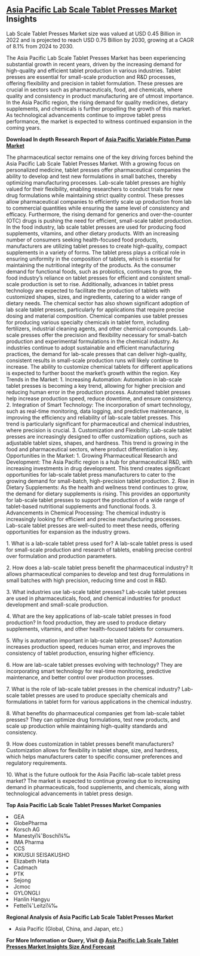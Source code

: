<h2><a href="https://www.verifiedmarketreports.com/download-sample/?rid=461952&amp;utm_source=Github-Feb&amp;utm_medium=225" target="_blank">Asia Pacific Lab Scale Tablet Presses Market</a> Insights</h2><p>Lab Scale Tablet Presses Market size was valued at USD 0.45 Billion in 2022 and is projected to reach USD 0.75 Billion by 2030, growing at a CAGR of 8.1% from 2024 to 2030.</p><p><p>The Asia Pacific Lab Scale Tablet Presses Market has been experiencing substantial growth in recent years, driven by the increasing demand for high-quality and efficient tablet production in various industries. Tablet presses are essential for small-scale production and R&D processes, offering flexibility and precision in tablet formulation. These presses are crucial in sectors such as pharmaceuticals, food, and chemicals, where quality and consistency in product manufacturing are of utmost importance. In the Asia Pacific region, the rising demand for quality medicines, dietary supplements, and chemicals is further propelling the growth of this market. As technological advancements continue to improve tablet press performance, the market is expected to witness continued expansion in the coming years. <p><strong>Download In depth Research Report of <a href="https://www.verifiedmarketreports.com/download-sample/?rid=236118&amp;utm_source=Pulse-Dec&amp;utm_medium=225" target="_blank">Asia Pacific Variable Piston Pump Market</a></strong></p> The pharmaceutical sector remains one of the key driving forces behind the Asia Pacific Lab Scale Tablet Presses Market. With a growing focus on personalized medicine, tablet presses offer pharmaceutical companies the ability to develop and test new formulations in small batches, thereby optimizing manufacturing processes. Lab-scale tablet presses are highly valued for their flexibility, enabling researchers to conduct trials for new drug formulations while maintaining strict quality control. These presses allow pharmaceutical companies to efficiently scale up production from lab to commercial quantities while ensuring the same level of consistency and efficacy. Furthermore, the rising demand for generics and over-the-counter (OTC) drugs is pushing the need for efficient, small-scale tablet production. In the food industry, lab scale tablet presses are used for producing food supplements, vitamins, and other dietary products. With an increasing number of consumers seeking health-focused food products, manufacturers are utilizing tablet presses to create high-quality, compact supplements in a variety of forms. The tablet press plays a critical role in ensuring uniformity in the composition of tablets, which is essential for maintaining the nutritional integrity of the products. As the consumer demand for functional foods, such as probiotics, continues to grow, the food industry’s reliance on tablet presses for efficient and consistent small-scale production is set to rise. Additionally, advances in tablet press technology are expected to facilitate the production of tablets with customized shapes, sizes, and ingredients, catering to a wider range of dietary needs. The chemical sector has also shown significant adoption of lab scale tablet presses, particularly for applications that require precise dosing and material composition. Chemical companies use tablet presses for producing various specialty chemicals in tablet form, including fertilizers, industrial cleaning agents, and other chemical compounds. Lab-scale presses offer the precision and flexibility necessary for small-batch production and experimental formulations in the chemical industry. As industries continue to adopt sustainable and efficient manufacturing practices, the demand for lab-scale presses that can deliver high-quality, consistent results in small-scale production runs will likely continue to increase. The ability to customize chemical tablets for different applications is expected to further boost the market’s growth within the region. Key Trends in the Market: 1. Increasing Automation: Automation in lab-scale tablet presses is becoming a key trend, allowing for higher precision and reducing human error in the production process. Automated tablet presses help increase production speed, reduce downtime, and ensure consistency. 2. Integration of Smart Technology: The incorporation of smart technology, such as real-time monitoring, data logging, and predictive maintenance, is improving the efficiency and reliability of lab-scale tablet presses. This trend is particularly significant for pharmaceutical and chemical industries, where precision is crucial. 3. Customization and Flexibility: Lab-scale tablet presses are increasingly designed to offer customization options, such as adjustable tablet sizes, shapes, and hardness. This trend is growing in the food and pharmaceutical sectors, where product differentiation is key. Opportunities in the Market: 1. Growing Pharmaceutical Research and Development: The Asia Pacific region is a hub for pharmaceutical R&D, with increasing investments in drug development. This trend creates significant opportunities for lab-scale tablet press manufacturers to cater to the growing demand for small-batch, high-precision tablet production. 2. Rise in Dietary Supplements: As the health and wellness trend continues to grow, the demand for dietary supplements is rising. This provides an opportunity for lab-scale tablet presses to support the production of a wide range of tablet-based nutritional supplements and functional foods. 3. Advancements in Chemical Processing: The chemical industry is increasingly looking for efficient and precise manufacturing processes. Lab-scale tablet presses are well-suited to meet these needs, offering opportunities for expansion as the industry grows. <p>1. What is a lab-scale tablet press used for? A lab-scale tablet press is used for small-scale production and research of tablets, enabling precise control over formulation and production parameters.</p> <p>2. How does a lab-scale tablet press benefit the pharmaceutical industry? It allows pharmaceutical companies to develop and test drug formulations in small batches with high precision, reducing time and cost in R&D.</p> <p>3. What industries use lab-scale tablet presses? Lab-scale tablet presses are used in pharmaceuticals, food, and chemical industries for product development and small-scale production.</p> <p>4. What are the key applications of lab-scale tablet presses in food production? In food production, they are used to produce dietary supplements, vitamins, and other health-focused tablets for consumers.</p> <p>5. Why is automation important in lab-scale tablet presses? Automation increases production speed, reduces human error, and improves the consistency of tablet production, ensuring higher efficiency.</p> <p>6. How are lab-scale tablet presses evolving with technology? They are incorporating smart technology for real-time monitoring, predictive maintenance, and better control over production processes.</p> <p>7. What is the role of lab-scale tablet presses in the chemical industry? Lab-scale tablet presses are used to produce specialty chemicals and formulations in tablet form for various applications in the chemical industry.</p> <p>8. What benefits do pharmaceutical companies get from lab-scale tablet presses? They can optimize drug formulations, test new products, and scale up production while maintaining high-quality standards and consistency.</p> <p>9. How does customization in tablet presses benefit manufacturers? Customization allows for flexibility in tablet shape, size, and hardness, which helps manufacturers cater to specific consumer preferences and regulatory requirements.</p> <p>10. What is the future outlook for the Asia Pacific lab-scale tablet press market? The market is expected to continue growing due to increasing demand in pharmaceuticals, food supplements, and chemicals, along with technological advancements in tablet press design.</p> </p><p><strong>Top Asia Pacific Lab Scale Tablet Presses Market Companies</strong></p><div data-test-id=""><p><li>GEA</li><li> GlobePharma</li><li> Korsch AG</li><li> Manestyï¼ˆBoschï¼‰</li><li> IMA Pharma</li><li> CCS</li><li> KIKUSUI SEISAKUSHO</li><li> Elizabeth Hata</li><li> Cadmach</li><li> PTK</li><li> Sejong</li><li> Jcmoc</li><li> GYLONGLI</li><li> Hanlin Hangyu</li><li> Fetteï¼ˆLeitzï¼‰</li></p><div><strong>Regional Analysis of&nbsp;Asia Pacific Lab Scale Tablet Presses Market</strong></div><ul><li dir="ltr"><p dir="ltr">Asia Pacific (Global, China, and Japan, etc.)</p></li></ul><p><strong>For More Information or Query, Visit @&nbsp;</strong><strong><a href="https://www.verifiedmarketreports.com/product/lab-scale-tablet-presses-market/?utm_source=Github-Feb&amp;utm_medium=225" target="_blank">Asia Pacific Lab Scale Tablet Presses Market Insights Size And Forecast</a></strong></p></div><h2>&nbsp;</h2><div data-test-id="">&nbsp;</div>
